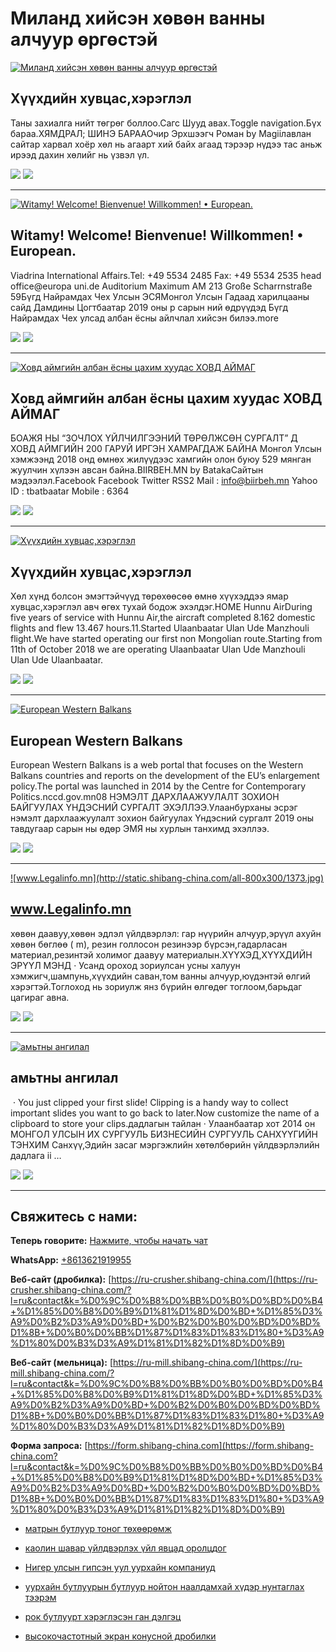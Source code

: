 # Миланд хийсэн хөвөн ванны алчуур өргөстэй

<a href="https://swt.shibang-china.com/?l=ru&img&k=%D0%9C%D0%B8%D0%BB%D0%B0%D0%BD%D0%B4+%D1%85%D0%B8%D0%B9%D1%81%D1%8D%D0%BD+%D1%85%D3%A9%D0%B2%D3%A9%D0%BD+%D0%B2%D0%B0%D0%BD%D0%BD%D1%8B+%D0%B0%D0%BB%D1%87%D1%83%D1%83%D1%80+%D3%A9%D1%80%D0%B3%D3%A9%D1%81%D1%82%D1%8D%D0%B9" target="_blank">![Миланд хийсэн хөвөн ванны алчуур өргөстэй](http://static.shibang-china.com/all-800x300/557.jpg)</a>

## Хүүхдийн хувцас,хэрэглэл
Таны захиалга нийт төгрөг боллоо.Сагс Шууд авах.Toggle navigation.Бүх бараа.ХЯМДРАЛ; ШИНЭ БАРААОчир Эрхшээгч Роман by Magiiлавлан сайтар харвал хоёр хөл нь агаарт хий байх агаад тэрээр нүдээ тас аньж ирээд дахин хөлийг нь үзвэл үл.


<a href="https://whatsapp.shibangsoft.com/WhatsApp.php" target="_blank" title="WhatsApp">![](http://static.shibang-china.com/icon/whatsapp.png)</a> <a href="https://swt.shibang-china.com/?l=ru&icon&k=%D0%9C%D0%B8%D0%BB%D0%B0%D0%BD%D0%B4+%D1%85%D0%B8%D0%B9%D1%81%D1%8D%D0%BD+%D1%85%D3%A9%D0%B2%D3%A9%D0%BD+%D0%B2%D0%B0%D0%BD%D0%BD%D1%8B+%D0%B0%D0%BB%D1%87%D1%83%D1%83%D1%80+%D3%A9%D1%80%D0%B3%D3%A9%D1%81%D1%82%D1%8D%D0%B9" target="_blank">![](http://static.shibang-china.com/icon/chat-ru.png)</a>

---

<a href="https://swt.shibang-china.com/?l=ru&img&k=%D0%9C%D0%B8%D0%BB%D0%B0%D0%BD%D0%B4+%D1%85%D0%B8%D0%B9%D1%81%D1%8D%D0%BD+%D1%85%D3%A9%D0%B2%D3%A9%D0%BD+%D0%B2%D0%B0%D0%BD%D0%BD%D1%8B+%D0%B0%D0%BB%D1%87%D1%83%D1%83%D1%80+%D3%A9%D1%80%D0%B3%D3%A9%D1%81%D1%82%D1%8D%D0%B9" target="_blank">![Witamy! Welcome! Bienvenue! Willkommen! • European.](http://static.shibang-china.com/all-800x300/1211.jpg)</a>

## Witamy! Welcome! Bienvenue! Willkommen! • European.
Viadrina International Affairs.Tel: +49 5534 2485 Fax: +49 5534 2535 head office@europa uni.de Auditorium Maximum AM 213 Gro&#223;e Scharrnstra&#223;e 59Бүгд Найрамдах Чех Улсын ЭСЯМонгол Улсын Гадаад харилцааны сайд Дамдины Цогтбаатар 2019 оны р сарын ний өдрүүдэд Бүгд Найрамдах Чех улсад албан ёсны айлчлал хийсэн билээ.more


<a href="https://whatsapp.shibangsoft.com/WhatsApp.php" target="_blank" title="WhatsApp">![](http://static.shibang-china.com/icon/whatsapp.png)</a> <a href="https://swt.shibang-china.com/?l=ru&icon&k=%D0%9C%D0%B8%D0%BB%D0%B0%D0%BD%D0%B4+%D1%85%D0%B8%D0%B9%D1%81%D1%8D%D0%BD+%D1%85%D3%A9%D0%B2%D3%A9%D0%BD+%D0%B2%D0%B0%D0%BD%D0%BD%D1%8B+%D0%B0%D0%BB%D1%87%D1%83%D1%83%D1%80+%D3%A9%D1%80%D0%B3%D3%A9%D1%81%D1%82%D1%8D%D0%B9" target="_blank">![](http://static.shibang-china.com/icon/chat-ru.png)</a>

---

<a href="https://swt.shibang-china.com/?l=ru&img&k=%D0%9C%D0%B8%D0%BB%D0%B0%D0%BD%D0%B4+%D1%85%D0%B8%D0%B9%D1%81%D1%8D%D0%BD+%D1%85%D3%A9%D0%B2%D3%A9%D0%BD+%D0%B2%D0%B0%D0%BD%D0%BD%D1%8B+%D0%B0%D0%BB%D1%87%D1%83%D1%83%D1%80+%D3%A9%D1%80%D0%B3%D3%A9%D1%81%D1%82%D1%8D%D0%B9" target="_blank">![Ховд аймгийн албан ёсны цахим хуудас ХОВД АЙМАГ](http://static.shibang-china.com/all-800x300/264.jpg)</a>

## Ховд аймгийн албан ёсны цахим хуудас ХОВД АЙМАГ
БОАЖЯ НЫ “ЗОЧЛОХ ҮЙЛЧИЛГЭЭНИЙ ТӨРӨЛЖСӨН СУРГАЛТ” Д ХОВД АЙМГИЙН 200 ГАРУЙ ИРГЭН ХАМРАГДАЖ БАЙНА Монгол Улсын хэмжээнд 2018 онд өмнөх жилүүдээс хамгийн олон буюу 529 мянган жуулчин хүлээн авсан байна.BIIRBEH.MN by BatakaСайтын мэдээлэл.Facebook Facebook Twitter RSS2 Mail : info@biirbeh.mn Yahoo ID : tbatbaatar Mobile : 6364


<a href="https://whatsapp.shibangsoft.com/WhatsApp.php" target="_blank" title="WhatsApp">![](http://static.shibang-china.com/icon/whatsapp.png)</a> <a href="https://swt.shibang-china.com/?l=ru&icon&k=%D0%9C%D0%B8%D0%BB%D0%B0%D0%BD%D0%B4+%D1%85%D0%B8%D0%B9%D1%81%D1%8D%D0%BD+%D1%85%D3%A9%D0%B2%D3%A9%D0%BD+%D0%B2%D0%B0%D0%BD%D0%BD%D1%8B+%D0%B0%D0%BB%D1%87%D1%83%D1%83%D1%80+%D3%A9%D1%80%D0%B3%D3%A9%D1%81%D1%82%D1%8D%D0%B9" target="_blank">![](http://static.shibang-china.com/icon/chat-ru.png)</a>

---

<a href="https://swt.shibang-china.com/?l=ru&img&k=%D0%9C%D0%B8%D0%BB%D0%B0%D0%BD%D0%B4+%D1%85%D0%B8%D0%B9%D1%81%D1%8D%D0%BD+%D1%85%D3%A9%D0%B2%D3%A9%D0%BD+%D0%B2%D0%B0%D0%BD%D0%BD%D1%8B+%D0%B0%D0%BB%D1%87%D1%83%D1%83%D1%80+%D3%A9%D1%80%D0%B3%D3%A9%D1%81%D1%82%D1%8D%D0%B9" target="_blank">![Хүүхдийн хувцас,хэрэглэл](http://static.shibang-china.com/all-800x300/1439.jpg)</a>

## Хүүхдийн хувцас,хэрэглэл
Хөл хүнд болсон эмэгтэйчүүд төрөхөөсөө өмнө хүүхэддээ ямар хувцас,хэрэглэл авч өгөх тухай бодож эхэлдэг.HOME Hunnu AirDuring five years of service with Hunnu Air,the aircraft completed 8.162 domestic flights and flew 13.467 hours.11.Started Ulaanbaatar Ulan Ude Manzhouli flight.We have started operating our first non Mongolian route.Starting from 11th of October 2018 we are operating Ulaanbaatar Ulan Ude Manzhouli Ulan Ude Ulaanbaatar.


<a href="https://whatsapp.shibangsoft.com/WhatsApp.php" target="_blank" title="WhatsApp">![](http://static.shibang-china.com/icon/whatsapp.png)</a> <a href="https://swt.shibang-china.com/?l=ru&icon&k=%D0%9C%D0%B8%D0%BB%D0%B0%D0%BD%D0%B4+%D1%85%D0%B8%D0%B9%D1%81%D1%8D%D0%BD+%D1%85%D3%A9%D0%B2%D3%A9%D0%BD+%D0%B2%D0%B0%D0%BD%D0%BD%D1%8B+%D0%B0%D0%BB%D1%87%D1%83%D1%83%D1%80+%D3%A9%D1%80%D0%B3%D3%A9%D1%81%D1%82%D1%8D%D0%B9" target="_blank">![](http://static.shibang-china.com/icon/chat-ru.png)</a>

---

<a href="https://swt.shibang-china.com/?l=ru&img&k=%D0%9C%D0%B8%D0%BB%D0%B0%D0%BD%D0%B4+%D1%85%D0%B8%D0%B9%D1%81%D1%8D%D0%BD+%D1%85%D3%A9%D0%B2%D3%A9%D0%BD+%D0%B2%D0%B0%D0%BD%D0%BD%D1%8B+%D0%B0%D0%BB%D1%87%D1%83%D1%83%D1%80+%D3%A9%D1%80%D0%B3%D3%A9%D1%81%D1%82%D1%8D%D0%B9" target="_blank">![European Western Balkans](http://static.shibang-china.com/all-800x300/92.jpg)</a>

## European Western Balkans
European Western Balkans is a web portal that focuses on the Western Balkans countries and reports on the development of the EU’s enlargement policy.The portal was launched in 2014 by the Centre for Contemporary Politics.nccd.gov.mn08 НЭМЭЛТ ДАРХЛААЖУУЛАЛТ ЗОХИОН БАЙГУУЛАХ ҮНДЭСНИЙ СУРГАЛТ ЭХЭЛЛЭЭ.Улаанбурханы эсрэг нэмэлт дархлаажуулалт зохион байгуулах Үндэсний сургалт 2019 оны тавдугаар сарын ны өдөр ЭМЯ ны хурлын танхимд эхэллээ.


<a href="https://whatsapp.shibangsoft.com/WhatsApp.php" target="_blank" title="WhatsApp">![](http://static.shibang-china.com/icon/whatsapp.png)</a> <a href="https://swt.shibang-china.com/?l=ru&icon&k=%D0%9C%D0%B8%D0%BB%D0%B0%D0%BD%D0%B4+%D1%85%D0%B8%D0%B9%D1%81%D1%8D%D0%BD+%D1%85%D3%A9%D0%B2%D3%A9%D0%BD+%D0%B2%D0%B0%D0%BD%D0%BD%D1%8B+%D0%B0%D0%BB%D1%87%D1%83%D1%83%D1%80+%D3%A9%D1%80%D0%B3%D3%A9%D1%81%D1%82%D1%8D%D0%B9" target="_blank">![](http://static.shibang-china.com/icon/chat-ru.png)</a>

---

<a href="https://swt.shibang-china.com/?l=ru&img&k=%D0%9C%D0%B8%D0%BB%D0%B0%D0%BD%D0%B4+%D1%85%D0%B8%D0%B9%D1%81%D1%8D%D0%BD+%D1%85%D3%A9%D0%B2%D3%A9%D0%BD+%D0%B2%D0%B0%D0%BD%D0%BD%D1%8B+%D0%B0%D0%BB%D1%87%D1%83%D1%83%D1%80+%D3%A9%D1%80%D0%B3%D3%A9%D1%81%D1%82%D1%8D%D0%B9" target="_blank">![www.Legalinfo.mn](http://static.shibang-china.com/all-800x300/1373.jpg)</a>

## www.Legalinfo.mn
хөвөн даавуу,хөвөн эдлэл үйлдвэрлэл: гар нүүрийн алчуур,эрүүл ахуйн хөвөн бөглөө ( m), резин голлосон резинээр бүрсэн,гадарласан материал,резинтэй холимог даавуу материалын.ХҮҮХЭД,ХҮҮХДИЙН ЭРҮҮЛ МЭНД&nbsp;&#0183;&#32;Усанд ороход зориулсан усны халуун хэмжигч,шампунь,хүүхдийн саван,том ванны алчуур,юүдэнтэй өлгий хэрэгтэй.Тоглоход нь зориулж янз бүрийн өлгөдөг тоглоом,барьдаг цагираг авна.


<a href="https://whatsapp.shibangsoft.com/WhatsApp.php" target="_blank" title="WhatsApp">![](http://static.shibang-china.com/icon/whatsapp.png)</a> <a href="https://swt.shibang-china.com/?l=ru&icon&k=%D0%9C%D0%B8%D0%BB%D0%B0%D0%BD%D0%B4+%D1%85%D0%B8%D0%B9%D1%81%D1%8D%D0%BD+%D1%85%D3%A9%D0%B2%D3%A9%D0%BD+%D0%B2%D0%B0%D0%BD%D0%BD%D1%8B+%D0%B0%D0%BB%D1%87%D1%83%D1%83%D1%80+%D3%A9%D1%80%D0%B3%D3%A9%D1%81%D1%82%D1%8D%D0%B9" target="_blank">![](http://static.shibang-china.com/icon/chat-ru.png)</a>

---

<a href="https://swt.shibang-china.com/?l=ru&img&k=%D0%9C%D0%B8%D0%BB%D0%B0%D0%BD%D0%B4+%D1%85%D0%B8%D0%B9%D1%81%D1%8D%D0%BD+%D1%85%D3%A9%D0%B2%D3%A9%D0%BD+%D0%B2%D0%B0%D0%BD%D0%BD%D1%8B+%D0%B0%D0%BB%D1%87%D1%83%D1%83%D1%80+%D3%A9%D1%80%D0%B3%D3%A9%D1%81%D1%82%D1%8D%D0%B9" target="_blank">![амьтны ангилал](http://static.shibang-china.com/all-800x300/605.jpg)</a>

## амьтны ангилал
&nbsp;&#0183;&#32;You just clipped your first slide! Clipping is a handy way to collect important slides you want to go back to later.Now customize the name of a clipboard to store your clips.дадлагын тайлан&nbsp;&#0183;&#32;Улаанбаатар хот 2014 он МОНГОЛ УЛСЫН ИХ СУРГУУЛЬ БИЗНЕСИЙН СУРГУУЛЬ САНХҮҮГИЙН ТЭНХИМ Санхүү,Эдийн засаг мэргэжлийн хөтөлбөрийн үйлдвэрлэлийн дадлага ii …


<a href="https://whatsapp.shibangsoft.com/WhatsApp.php" target="_blank" title="WhatsApp">![](http://static.shibang-china.com/icon/whatsapp.png)</a> <a href="https://swt.shibang-china.com/?l=ru&icon&k=%D0%9C%D0%B8%D0%BB%D0%B0%D0%BD%D0%B4+%D1%85%D0%B8%D0%B9%D1%81%D1%8D%D0%BD+%D1%85%D3%A9%D0%B2%D3%A9%D0%BD+%D0%B2%D0%B0%D0%BD%D0%BD%D1%8B+%D0%B0%D0%BB%D1%87%D1%83%D1%83%D1%80+%D3%A9%D1%80%D0%B3%D3%A9%D1%81%D1%82%D1%8D%D0%B9" target="_blank">![](http://static.shibang-china.com/icon/chat-ru.png)</a>

---
## Свяжитесь с нами:

**Теперь говорите:** [Нажмите, чтобы начать чат](https://swt.shibang-china.com?l=ru&contact&k=%D0%9C%D0%B8%D0%BB%D0%B0%D0%BD%D0%B4+%D1%85%D0%B8%D0%B9%D1%81%D1%8D%D0%BD+%D1%85%D3%A9%D0%B2%D3%A9%D0%BD+%D0%B2%D0%B0%D0%BD%D0%BD%D1%8B+%D0%B0%D0%BB%D1%87%D1%83%D1%83%D1%80+%D3%A9%D1%80%D0%B3%D3%A9%D1%81%D1%82%D1%8D%D0%B9)

**WhatsApp:**  [+8613621919955](https://whatsapp.shibangsoft.com/WhatsApp.php)

**Веб-сайт (дробилка):** [https://ru-crusher.shibang-china.com/](https://ru-crusher.shibang-china.com/?l=ru&contact&k=%D0%9C%D0%B8%D0%BB%D0%B0%D0%BD%D0%B4+%D1%85%D0%B8%D0%B9%D1%81%D1%8D%D0%BD+%D1%85%D3%A9%D0%B2%D3%A9%D0%BD+%D0%B2%D0%B0%D0%BD%D0%BD%D1%8B+%D0%B0%D0%BB%D1%87%D1%83%D1%83%D1%80+%D3%A9%D1%80%D0%B3%D3%A9%D1%81%D1%82%D1%8D%D0%B9)

**Веб-сайт (мельница):** [https://ru-mill.shibang-china.com/](https://ru-mill.shibang-china.com/?l=ru&contact&k=%D0%9C%D0%B8%D0%BB%D0%B0%D0%BD%D0%B4+%D1%85%D0%B8%D0%B9%D1%81%D1%8D%D0%BD+%D1%85%D3%A9%D0%B2%D3%A9%D0%BD+%D0%B2%D0%B0%D0%BD%D0%BD%D1%8B+%D0%B0%D0%BB%D1%87%D1%83%D1%83%D1%80+%D3%A9%D1%80%D0%B3%D3%A9%D1%81%D1%82%D1%8D%D0%B9)

**Форма запроса:** [https://form.shibang-china.com](https://form.shibang-china.com?l=ru&contact&k=%D0%9C%D0%B8%D0%BB%D0%B0%D0%BD%D0%B4+%D1%85%D0%B8%D0%B9%D1%81%D1%8D%D0%BD+%D1%85%D3%A9%D0%B2%D3%A9%D0%BD+%D0%B2%D0%B0%D0%BD%D0%BD%D1%8B+%D0%B0%D0%BB%D1%87%D1%83%D1%83%D1%80+%D3%A9%D1%80%D0%B3%D3%A9%D1%81%D1%82%D1%8D%D0%B9)

* [матрын бутлуур тоног төхөөрөмж](../127/%D0%BC%D0%B0%D1%82%D1%80%D1%8B%D0%BD%20%D0%B1%D1%83%D1%82%D0%BB%D1%83%D1%83%D1%80%20%D1%82%D0%BE%D0%BD%D0%BE%D0%B3%20%D1%82%D3%A9%D1%85%D3%A9%D3%A9%D1%80%D3%A9%D0%BC%D0%B6.md)

* [каолин шавар үйлдвэрлэх үйл явцад оролцдог](../129/%D0%BA%D0%B0%D0%BE%D0%BB%D0%B8%D0%BD%20%D1%88%D0%B0%D0%B2%D0%B0%D1%80%20%D2%AF%D0%B9%D0%BB%D0%B4%D0%B2%D1%8D%D1%80%D0%BB%D1%8D%D1%85%20%D2%AF%D0%B9%D0%BB%20%D1%8F%D0%B2%D1%86%D0%B0%D0%B4%20%D0%BE%D1%80%D0%BE%D0%BB%D1%86%D0%B4%D0%BE%D0%B3.md)

* [Нигер улсын гипсэн уул уурхайн компаниуд](../128/%D0%9D%D0%B8%D0%B3%D0%B5%D1%80%20%D1%83%D0%BB%D1%81%D1%8B%D0%BD%20%D0%B3%D0%B8%D0%BF%D1%81%D1%8D%D0%BD%20%D1%83%D1%83%D0%BB%20%D1%83%D1%83%D1%80%D1%85%D0%B0%D0%B9%D0%BD%20%D0%BA%D0%BE%D0%BC%D0%BF%D0%B0%D0%BD%D0%B8%D1%83%D0%B4.md)

* [уурхайн бутлуурын бутлуур нойтон наалдамхай хүдэр нунтаглах тээрэм](../129/%D1%83%D1%83%D1%80%D1%85%D0%B0%D0%B9%D0%BD%20%D0%B1%D1%83%D1%82%D0%BB%D1%83%D1%83%D1%80%D1%8B%D0%BD%20%D0%B1%D1%83%D1%82%D0%BB%D1%83%D1%83%D1%80%20%D0%BD%D0%BE%D0%B9%D1%82%D0%BE%D0%BD%20%D0%BD%D0%B0%D0%B0%D0%BB%D0%B4%D0%B0%D0%BC%D1%85%D0%B0%D0%B9%20%D1%85%D2%AF%D0%B4%D1%8D%D1%80%20%D0%BD%D1%83%D0%BD%D1%82%D0%B0%D0%B3%D0%BB%D0%B0%D1%85%20%D1%82%D1%8D%D1%8D%D1%80%D1%8D%D0%BC.md)

* [рок бутлуурт хэрэглэсэн ган дэлгэц](../129/%D1%80%D0%BE%D0%BA%20%D0%B1%D1%83%D1%82%D0%BB%D1%83%D1%83%D1%80%D1%82%20%D1%85%D1%8D%D1%80%D1%8D%D0%B3%D0%BB%D1%8D%D1%81%D1%8D%D0%BD%20%D0%B3%D0%B0%D0%BD%20%D0%B4%D1%8D%D0%BB%D0%B3%D1%8D%D1%86.md)

* [высокочастотный экран конусной дробилки](../130/%D0%B2%D1%8B%D1%81%D0%BE%D0%BA%D0%BE%D1%87%D0%B0%D1%81%D1%82%D0%BE%D1%82%D0%BD%D1%8B%D0%B9%20%D1%8D%D0%BA%D1%80%D0%B0%D0%BD%20%D0%BA%D0%BE%D0%BD%D1%83%D1%81%D0%BD%D0%BE%D0%B9%20%D0%B4%D1%80%D0%BE%D0%B1%D0%B8%D0%BB%D0%BA%D0%B8.md)